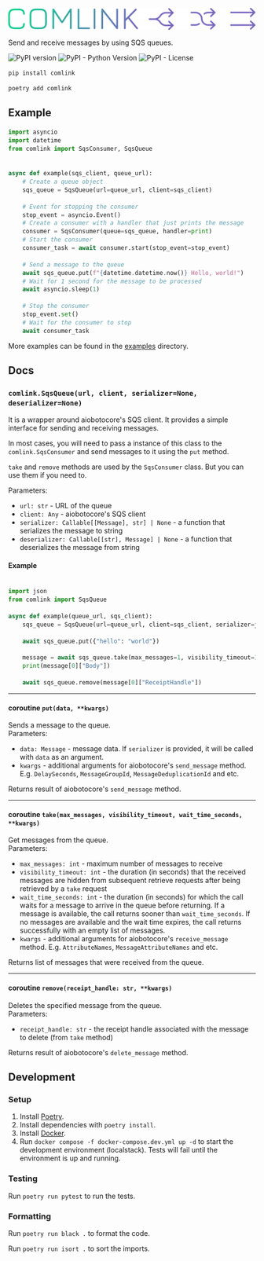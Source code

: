![Comlink logo](https://raw.githubusercontent.com/art1415926535/comlink/main/assets/logo.svg)

Send and receive messages by using SQS queues.

![PyPI version](https://badge.fury.io/py/comlink.svg)
![PyPI - Python Version](https://img.shields.io/pypi/pyversions/comlink)
![PyPI - License](https://img.shields.io/pypi/l/comlink)

```bash
pip install comlink
```

```bash
poetry add comlink
```

## Example

```python
import asyncio
import datetime
from comlink import SqsConsumer, SqsQueue


async def example(sqs_client, queue_url):
    # Create a queue object
    sqs_queue = SqsQueue(url=queue_url, client=sqs_client)

    # Event for stopping the consumer
    stop_event = asyncio.Event()
    # Create a consumer with a handler that just prints the message
    consumer = SqsConsumer(queue=sqs_queue, handler=print)
    # Start the consumer
    consumer_task = await consumer.start(stop_event=stop_event)

    # Send a message to the queue
    await sqs_queue.put(f"{datetime.datetime.now()} Hello, world!")
    # Wait for 1 second for the message to be processed
    await asyncio.sleep(1)

    # Stop the consumer
    stop_event.set()
    # Wait for the consumer to stop
    await consumer_task
```

More examples can be found in the [examples](https://github.com/art1415926535/comlink/tree/main/examples) directory.

## Docs

### `comlink.SqsQueue(url, client, serializer=None, deserializer=None)`
It is a wrapper around aiobotocore's SQS client. It provides a simple interface for sending and receiving messages.

In most cases, you will need to pass a instance of this class to the `comlink.SqsConsumer` and send messages to it using the `put` method.

`take` and `remove` methods are used by the `SqsConsumer` class. But you can use them if you need to.

Parameters:
* `url: str` - URL of the queue
* `client: Any` - aiobotocore's SQS client
* `serializer: Callable[[Message], str] | None` - a function that serializes the message to string
* `deserializer: Callable[[str], Message] | None` - a function that deserializes the message from string

#### Example
```python

import json
from comlink import SqsQueue

async def example(queue_url, sqs_client):
    sqs_queue = SqsQueue(url=queue_url, client=sqs_client, serializer=json.dumps, deserializer=json.loads)

    await sqs_queue.put({"hello": "world"})
    
    message = await sqs_queue.take(max_messages=1, visibility_timeout=10, wait_time_seconds=0)
    print(message[0]["Body"])
    
    await sqs_queue.remove(message[0]["ReceiptHandle"])
```
<hr>

#### coroutine `put(data, **kwargs)`
Sends a message to the queue.  
Parameters:
* `data: Message` - message data. If `serializer` is provided, it will be called with `data` as an argument.
* `kwargs` - additional arguments for aiobotocore's `send_message` method. E.g. `DelaySeconds`, `MessageGroupId`, `MessageDeduplicationId` and etc.

Returns result of aiobotocore's `send_message` method.
<hr>

#### coroutine `take(max_messages, visibility_timeout, wait_time_seconds, **kwargs)`
Get messages from the queue.  
Parameters:
* `max_messages: int` - maximum number of messages to receive
* `visibility_timeout: int` - the duration (in seconds) that the received messages are hidden from subsequent retrieve requests after being retrieved by a `take` request
* `wait_time_seconds: int` - the duration (in seconds) for which the call waits for a message to arrive in the queue before returning. If a message is available, the call returns sooner than `wait_time_seconds`. If no messages are available and the wait time expires, the call returns successfully with an empty list of messages.
* `kwargs` - additional arguments for aiobotocore's `receive_message` method. E.g. `AttributeNames`, `MessageAttributeNames` and etc.

Returns list of messages that were received from the queue.
<hr>

#### coroutine `remove(receipt_handle: str, **kwargs)`
Deletes the specified message from the queue.  
Parameters:
* `receipt_handle: str` - the receipt handle associated with the message to delete (from `take` method)

Returns result of aiobotocore's `delete_message` method.


## Development

### Setup

1. Install [Poetry](https://python-poetry.org/).
1. Install dependencies with `poetry install`.
1. Install [Docker](https://www.docker.com/).
1. Run `docker compose -f docker-compose.dev.yml up -d` to start 
the development environment (localstack). Tests will fail until the environment is up and running.


### Testing

Run `poetry run pytest` to run the tests.


### Formatting

Run `poetry run black .` to format the code.

Run `poetry run isort .` to sort the imports.